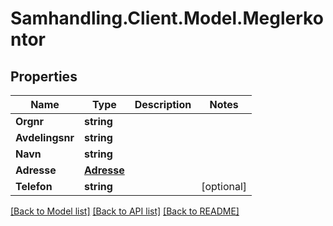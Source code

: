 # Samhandling.Client.Model.Meglerkontor

## Properties

Name | Type | Description | Notes
------------ | ------------- | ------------- | -------------
**Orgnr** | **string** |  | 
**Avdelingsnr** | **string** |  | 
**Navn** | **string** |  | 
**Adresse** | [**Adresse**](Adresse.md) |  | 
**Telefon** | **string** |  | [optional] 

[[Back to Model list]](../../README.md#documentation-for-models) [[Back to API list]](../../README.md#documentation-for-api-endpoints) [[Back to README]](../../README.md)

